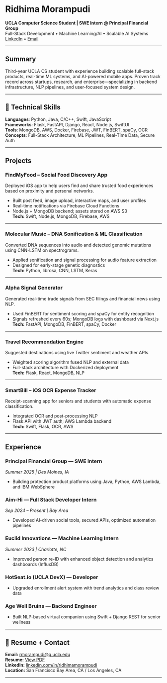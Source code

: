 # Ridhima Morampudi

**UCLA Computer Science Student | SWE Intern @ Principal Financial Group**  
Full-Stack Development • Machine Learning/AI • Scalable AI Systems  
[LinkedIn](https://www.linkedin.com/in/ridhimamorampudi/) • [Email](mailto:rmorampudi@g.ucla.edu)

---

## Summary

Third-year UCLA CS student with experience building scalable full-stack products, real-time ML systems, and AI-powered mobile apps. Proven track record across startups, research, and enterprise—specializing in backend infrastructure, NLP pipelines, and user-focused system design.

---

## 🔧 Technical Skills

**Languages**: Python, Java, C/C++, Swift, JavaScript  
**Frameworks**: Flask, FastAPI, Django, React, Node.js, SwiftUI  
**Tools**: MongoDB, AWS, Docker, Firebase, JWT, FinBERT, spaCy, OCR  
**Concepts**: Full-Stack Architecture, ML Pipelines, Real-Time Data, Secure Auth

---

## Projects

### FindMyFood – Social Food Discovery App  
Deployed iOS app to help users find and share trusted food experiences based on proximity and personal networks.  
- Built post feed, image upload, interactive maps, and user profiles  
- Real-time notifications via Firebase Cloud Functions  
- Node.js + MongoDB backend; assets stored on AWS S3  
**Tech:** Swift, Node.js, MongoDB, Firebase, AWS

---

### Molecular Music – DNA Sonification & ML Classification  
Converted DNA sequences into audio and detected genomic mutations using CNN-LSTM on spectrograms.  
- Applied sonification and signal processing for audio feature extraction  
- Designed for early-stage genetic diagnostics  
**Tech:** Python, librosa, CNN, LSTM, Keras

---

### Alpha Signal Generator  
Generated real-time trade signals from SEC filings and financial news using NLP.  
- Used FinBERT for sentiment scoring and spaCy for entity recognition  
- Signals refreshed every 60s; MongoDB logs with dashboard via Next.js  
**Tech:** FastAPI, MongoDB, FinBERT, spaCy, Docker

---

### Travel Recommendation Engine  
Suggested destinations using live Twitter sentiment and weather APIs.  
- Weighted scoring algorithm fused NLP and external data  
- Full-stack architecture with Dockerized deployment  
**Tech:** Flask, React, MongoDB, NLP

---

### SmartBill – iOS OCR Expense Tracker  
Receipt-scanning app for seniors and students with automatic expense classification.  
- Integrated OCR and post-processing NLP  
- Flask API with JWT auth; AWS Lambda backend  
**Tech:** Swift, Flask, OCR, AWS

---

## Experience

### Principal Financial Group — SWE Intern  
*Summer 2025 | Des Moines, IA*  
- Building protection product platforms using Java, Python, AWS Lambda, and IBM WebSphere

### Aim-Hi — Full Stack Developer Intern  
*Sep 2024 – Present | Bay Area*  
- Developed AI-driven social tools, secured APIs, optimized automation pipelines

### Euclid Innovations — Machine Learning Intern  
*Summer 2023 | Charlotte, NC*  
- Improved person re-ID with enhanced object detection and analytics dashboards (InfluxDB)

### HotSeat.io (UCLA DevX) — Developer  
- Upgraded enrollment alert system with trend analytics and class review data

### Age Well Bruins — Backend Engineer  
- Built NLP-based virtual companion using Swift + Django REST for senior wellness

---

## 📄 Resume + Contact

**Email:** rmorampudi@g.ucla.edu  
**Resume:** [View PDF](./Ridhima%20Morampudi%20Resume%20.pdf)  
**LinkedIn:** [linkedin.com/in/ridhimamorampudi](https://www.linkedin.com/in/ridhimamorampudi/)  
**Location:** San Francisco Bay Area, CA / Los Angeles, CA

---
